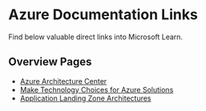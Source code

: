 # Azure Documentation Links

Find below valuable direct links into Microsoft Learn.

## Overview Pages

- [Azure Architecture Center](https://learn.microsoft.com/en-us/azure/architecture/)
- [Make Technology Choices for Azure Solutions](https://learn.microsoft.com/en-us/azure/architecture/guide/technology-choices/technology-choices-overview)
- [Application Landing Zone Architectures](https://learn.microsoft.com/en-us/azure/architecture/landing-zones/landing-zone-deploy#application-landing-zone-architectures)
